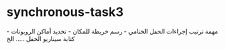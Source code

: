 # synchronous-task3
مهمة ترتيب إجراءات الحفل الختامي - رسم خريطة للمكان - تحديد أماكن الروبوتات  - كتابة سيناريو الحفل ..... الخ
